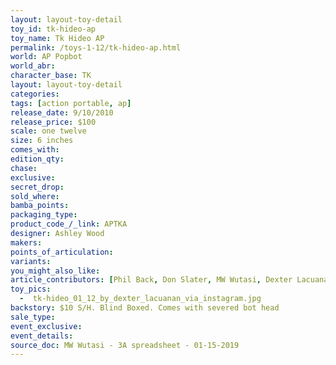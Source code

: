 ```yaml
---
layout: layout-toy-detail 
toy_id: tk-hideo-ap
toy_name: Tk Hideo AP
permalink: /toys-1-12/tk-hideo-ap.html
world: AP Popbot
world_abr: 
character_base: TK
layout: layout-toy-detail
categories: 
tags: [action portable, ap] 
release_date: 9/10/2010
release_price: $100 
scale: one twelve
size: 6 inches
comes_with: 
edition_qty: 
chase: 
exclusive: 
secret_drop: 
sold_where: 
bamba_points: 
packaging_type: 
product_code_/_link: APTKA
designer: Ashley Wood
makers: 
points_of_articulation: 
variants: 
you_might_also_like: 
article_contributors: [Phil Back, Don Slater, MW Wutasi, Dexter Lacuanan]
toy_pics: 
  -  tk-hideo_01_12_by_dexter_lacuanan_via_instagram.jpg
backstory: $10 S/H. Blind Boxed. Comes with severed bot head
sale_type: 
event_exclusive: 
event_details: 
source_doc: MW Wutasi - 3A spreadsheet - 01-15-2019
---
```

